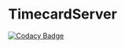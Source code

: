# TimecardServer

[![Codacy Badge](https://api.codacy.com/project/badge/Grade/99760f67c6a44761adb2a9424a7e042b)](https://app.codacy.com/app/alectunbridge/TimecardServer?utm_source=github.com&utm_medium=referral&utm_content=AutoTimer/TimecardServer&utm_campaign=Badge_Grade_Dashboard)
